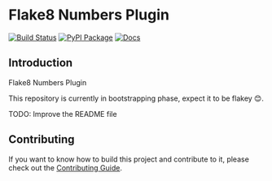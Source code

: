 # Flake8 Numbers Plugin

[![Build Status](https://github.com/frequenz-floss/flake8-numbers/actions/workflows/ci.yaml/badge.svg)](https://github.com/frequenz-floss/flake8-numbers/actions/workflows/ci.yaml)
[![PyPI Package](https://img.shields.io/pypi/v/flake8-numbers)](https://pypi.org/project/flake8-numbers/)
[![Docs](https://img.shields.io/badge/docs-latest-informational)](https://frequenz-floss.github.io/flake8-numbers/)

## Introduction

Flake8 Numbers Plugin

This repository is currently in bootstrapping phase, expect it to be flakey 😊.

TODO: Improve the README file

## Contributing

If you want to know how to build this project and contribute to it, please
check out the [Contributing Guide](CONTRIBUTING.md).
